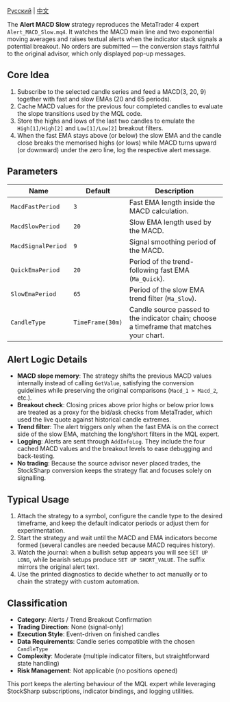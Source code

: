 [Русский](README_ru.md) | [中文](README_cn.md)

The **Alert MACD Slow** strategy reproduces the MetaTrader 4 expert `Alert_MACD_Slow.mq4`. It watches the MACD main line and two exponential moving averages and raises textual alerts when the indicator stack signals a potential breakout. No orders are submitted — the conversion stays faithful to the original advisor, which only displayed pop-up messages.

## Core Idea

1. Subscribe to the selected candle series and feed a MACD(3, 20, 9) together with fast and slow EMAs (20 and 65 periods).
2. Cache MACD values for the previous four completed candles to evaluate the slope transitions used by the MQL code.
3. Store the highs and lows of the last two candles to emulate the `High[1]/High[2]` and `Low[1]/Low[2]` breakout filters.
4. When the fast EMA stays above (or below) the slow EMA and the candle close breaks the memorised highs (or lows) while MACD turns upward (or downward) under the zero line, log the respective alert message.

## Parameters

| Name | Default | Description |
| --- | --- | --- |
| `MacdFastPeriod` | `3` | Fast EMA length inside the MACD calculation. |
| `MacdSlowPeriod` | `20` | Slow EMA length used by the MACD. |
| `MacdSignalPeriod` | `9` | Signal smoothing period of the MACD. |
| `QuickEmaPeriod` | `20` | Period of the trend-following fast EMA (`Ma_Quick`). |
| `SlowEmaPeriod` | `65` | Period of the slow EMA trend filter (`Ma_Slow`). |
| `CandleType` | `TimeFrame(30m)` | Candle source passed to the indicator chain; choose a timeframe that matches your chart. |

## Alert Logic Details

- **MACD slope memory**: The strategy shifts the previous MACD values internally instead of calling `GetValue`, satisfying the conversion guidelines while preserving the original comparisons (`Macd_1 > Macd_2`, etc.).
- **Breakout check**: Closing prices above prior highs or below prior lows are treated as a proxy for the bid/ask checks from MetaTrader, which used the live quote against historical candle extremes.
- **Trend filter**: The alert triggers only when the fast EMA is on the correct side of the slow EMA, matching the long/short filters in the MQL expert.
- **Logging**: Alerts are sent through `AddInfoLog`. They include the four cached MACD values and the breakout levels to ease debugging and back-testing.
- **No trading**: Because the source advisor never placed trades, the StockSharp conversion keeps the strategy flat and focuses solely on signalling.

## Typical Usage

1. Attach the strategy to a symbol, configure the candle type to the desired timeframe, and keep the default indicator periods or adjust them for experimentation.
2. Start the strategy and wait until the MACD and EMA indicators become formed (several candles are needed because MACD requires history).
3. Watch the journal: when a bullish setup appears you will see `SET UP LONG`, while bearish setups produce `SET UP SHORT_VALUE`. The suffix mirrors the original alert text.
4. Use the printed diagnostics to decide whether to act manually or to chain the strategy with custom automation.

## Classification

- **Category**: Alerts / Trend Breakout Confirmation
- **Trading Direction**: None (signal-only)
- **Execution Style**: Event-driven on finished candles
- **Data Requirements**: Candle series compatible with the chosen `CandleType`
- **Complexity**: Moderate (multiple indicator filters, but straightforward state handling)
- **Risk Management**: Not applicable (no positions opened)

This port keeps the alerting behaviour of the MQL expert while leveraging StockSharp subscriptions, indicator bindings, and logging utilities.
